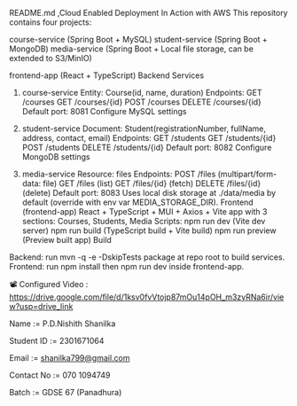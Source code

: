 README.md ,Cloud Enabled Deployment In Action with AWS
This repository contains four projects:

course-service (Spring Boot + MySQL)
student-service (Spring Boot + MongoDB)
media-service (Spring Boot + Local file storage, can be extended to S3/MinIO)

frontend-app (React + TypeScript)
Backend Services

1. course-service
   Entity: Course(id, name, duration)
   Endpoints:
   GET /courses
   GET /courses/{id}
   POST /courses
   DELETE /courses/{id}
   Default port: 8081
   Configure MySQL settings


2. student-service
   Document: Student(registrationNumber, fullName, address, contact, email)
   Endpoints:
   GET /students
   GET /students/{id}
   POST /students
   DELETE /students/{id}
   Default port: 8082
   Configure MongoDB settings


3. media-service
   Resource: files
   Endpoints:
   POST /files (multipart/form-data: file)
   GET /files (list)
   GET /files/{id} (fetch)
   DELETE /files/{id} (delete)
   Default port: 8083
   Uses local disk storage at ./data/media by default (override with env var MEDIA_STORAGE_DIR).
   Frontend (frontend-app)
   React + TypeScript + MUI + Axios + Vite app with 3 sections: Courses, Students, Media
   Scripts:
   npm run dev (Vite dev server)
   npm run build (TypeScript build + Vite build)
   npm run preview (Preview built app)
   Build

Backend: run mvn -q -e -DskipTests package at repo root to build services.
Frontend: run npm install then npm run dev inside frontend-app.

📽️ Configured Video : https://drive.google.com/file/d/1ksv0fvVtojp87mOu14pOH_m3zyRNa6ir/view?usp=drive_link

Name       := P.D.Nishith Shanilka

Student ID := 2301671064

Email      := shanilka799@gmail.com

Contact No := 070 1094749

Batch := GDSE 67 (Panadhura)
